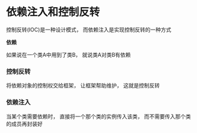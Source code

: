# 依赖注入和控制反转

控制反转(IOC)是一种设计模式， 而依赖注入是实现控制反转的一种方式



**依赖**

如果说在一个类A中用到了类B， 就说类A对类B有依赖



### 控制反转

将依赖对象的控制权交给框架， 让框架帮助维护， 这就是控制反转



### 依赖注入

当某个类需要依赖时， 直接将一个那个类的实例传入该类， 而不需要传入那个类的成员再封装好



